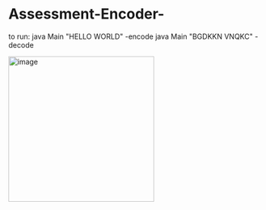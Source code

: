 # Assessment-Encoder-

to run: java Main "HELLO WORLD" -encode
        java Main "BGDKKN VNQKC" -decode
        
 <img width="288" alt="image" src="https://user-images.githubusercontent.com/115632792/223987598-67cfbe9e-4287-4b00-bec2-8a5a5b36e035.png">
